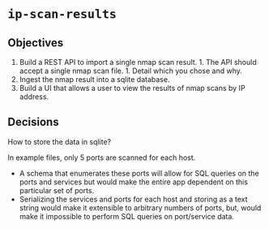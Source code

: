 # `ip-scan-results`

## Objectives
  1. Build a REST API to import a single nmap scan result.
    1. The API should accept a single nmap scan file.
    1. Detail which you chose and why.
  1. Ingest the nmap result into a sqlite database.
  1. Build a UI that allows a user to view the results of nmap scans by IP address.


## Decisions

How to store the data in sqlite?

In example files, only 5 ports are scanned for each host.

- A schema that enumerates these ports will allow for SQL queries on the
ports and services but would make the entire app dependent on this particular
set of ports.
- Serializing the services and ports for each host and storing as a text string
would make it extensible to arbitrary numbers of ports, but, would make it
impossible to perform SQL queries on port/service data.
